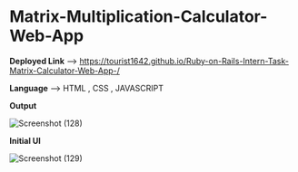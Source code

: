 # Matrix-Multiplication-Calculator-Web-App

**Deployed Link** --> https://tourist1642.github.io/Ruby-on-Rails-Intern-Task-Matrix-Calculator-Web-App-/

**Language** --> HTML , CSS , JAVASCRIPT

 **Output**
 
 ![Screenshot (128)](https://github.com/VartikaB/Matrix-Multiplication-Calculator-Web-App_Coding2/assets/81951781/edf8a3f3-a5f6-4f43-ade1-8dd956896134)

 **Initial UI**

 ![Screenshot (129)](https://github.com/VartikaB/Matrix-Multiplication-Calculator-Web-App_Coding2/assets/81951781/bc4df0f1-0e7a-46ba-bcfb-328f992f08b0)
